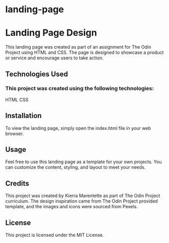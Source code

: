 # landing-page
<h1>Landing Page Design</h1>
<p>This landing page was created as part of an assignment for The Odin Project using HTML and CSS. The page is designed to showcase a product or service and encourage users to take action.</p>


<h2>Technologies Used</h2>
<h3>This project was created using the following technologies:</h3>
HTML
CSS


<h2>Installation</h2>
To view the landing page, simply open the index.html file in your web browser.


<h2>Usage</H2>
Feel free to use this landing page as a template for your own projects. You can customize the content, styling, and layout to meet your needs.


<H2>Credits</H2>
This project was created by Kierra Marentette as part of The Odin Project curriculum. The design inspiration came from The Odin Project provided template, and the images and icons were sourced from Pexels.


<h2>License</h2>
This project is licensed under the MIT License.
